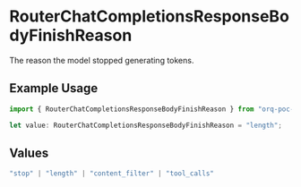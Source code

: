 # RouterChatCompletionsResponseBodyFinishReason

The reason the model stopped generating tokens.

## Example Usage

```typescript
import { RouterChatCompletionsResponseBodyFinishReason } from "orq-poc-typescript/models/operations";

let value: RouterChatCompletionsResponseBodyFinishReason = "length";
```

## Values

```typescript
"stop" | "length" | "content_filter" | "tool_calls"
```